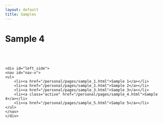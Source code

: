 ```yaml
---
layout: default
title: Samples
---
```

<div id="wrapper">

<div id="content_area">
<div id="content_body">
<h1>Sample 4</h1>
<div align="center" style="padding:20px;">
</div>
</div>
</div>

    <div id="left_side">
    <nav id="nav-v">
    <ul>
        <li><a href="/personal/pages/sample_1.html">Sample 1</a></li>
        <li><a href="/personal/pages/sample_2.html">Sample 2</a></li>
        <li><a href="/personal/pages/sample_3.html">Sample 3</a></li>
        <li><a class="active" href="/personal/pages/sample_4.html">Sample 4</a></li>
        <li><a href="/personal/pages/sample_5.html">Sample 5</a></li>
    </ul>
    </nav>
    </div>
</div>
